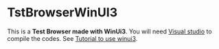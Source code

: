 # TstBrowserWinUI3

This is a **Test Browser made with WinUi3**. You will need [Visual studio](https://visualstudio.microsoft.com/downloads/) to compile the codes. See [Tutorial to use winui3](https://learn.microsoft.com/en-us/windows/apps/windows-app-sdk/set-up-your-development-environment?tabs=cs-vs-community%2Ccpp-vs-community%2Cvs-2022-17-1-a%2Cvs-2022-17-1-b).
